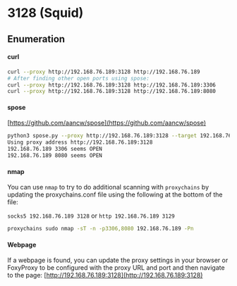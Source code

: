 # 3128 (Squid)

## Enumeration

#### curl

```bash
curl --proxy http://192.168.76.189:3128 http://192.168.76.189
# After finding other open ports using spose:
curl --proxy http://192.168.76.189:3128 http://192.168.76.189:3306
curl --proxy http://192.168.76.189:3128 http://192.168.76.189:8080

```

#### spose

[https://github.com/aancw/spose](https://github.com/aancw/spose)

```bash
python3 spose.py --proxy http://192.168.76.189:3128 --target 192.168.76.189
Using proxy address http://192.168.76.189:3128
192.168.76.189 3306 seems OPEN 
192.168.76.189 8080 seems OPEN
```

#### nmap

You can use `nmap` to try to do additional scanning with `proxychains` by updating the proxychains.conf file using the following at the bottom of the file:

`socks5 192.168.76.189 3128` or `http 192.168.76.189 3129`

```bash
proxychains sudo nmap -sT -n -p3306,8080 192.168.76.189 -Pn
```

#### Webpage

If a webpage is found, you can update the proxy settings in your browser or FoxyProxy to be configured with the proxy URL and port and then navigate to the page: [http://192.168.76.189:3128](http://192.168.76.189:3128)



